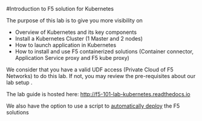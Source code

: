 #Introduction to F5 solution for Kubernetes

The purpose of this lab is to give you more visibility on

* Overview of Kubernetes and its key components
* Install a Kubernetes Cluster (1 Master and 2 nodes)
* How to launch application in Kubernetes
* How to install and use F5 containerized solutions (Container connector, Application Service proxy and F5 kube proxy)

We consider that you have a valid UDF access (Private Cloud of F5 Networks) to do this lab. If not, you may review the pre-requisites about our lab setup .

The lab guide is hosted here: http://f5-101-lab-kubernetes.readthedocs.io

We also have the option to use a script to [automatically deploy](http://f5-101-lab-kubernetes.readthedocs.io/en/latest/labs-setup/labs-setup-automated-deploy.html) the F5 solutions
